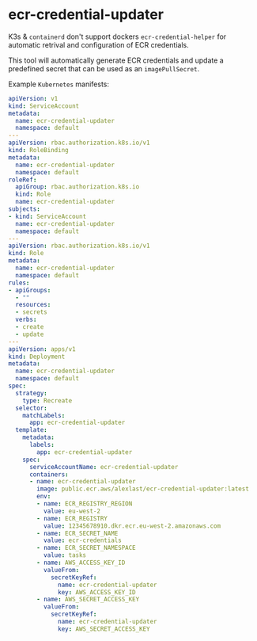 # ecr-credential-updater
K3s & `containerd` don't support dockers `ecr-credential-helper` for automatic retrival and configuration of ECR credentials.

This tool will automatically generate ECR credentials and update a predefined secret that can be used as an `imagePullSecret`.

Example `Kubernetes` manifests:

```yaml
apiVersion: v1
kind: ServiceAccount
metadata:
  name: ecr-credential-updater
  namespace: default
---
apiVersion: rbac.authorization.k8s.io/v1
kind: RoleBinding
metadata:
  name: ecr-credential-updater
  namespace: default
roleRef:
  apiGroup: rbac.authorization.k8s.io
  kind: Role
  name: ecr-credential-updater
subjects:
- kind: ServiceAccount
  name: ecr-credential-updater
  namespace: default
---
apiVersion: rbac.authorization.k8s.io/v1
kind: Role
metadata:
  name: ecr-credential-updater
  namespace: default
rules:
- apiGroups:
  - ""
  resources:
  - secrets
  verbs:
  - create
  - update
---
apiVersion: apps/v1
kind: Deployment
metadata:
  name: ecr-credential-updater
  namespace: default
spec:
  strategy:
    type: Recreate
  selector:
    matchLabels:
      app: ecr-credential-updater
  template:
    metadata:
      labels:
        app: ecr-credential-updater
    spec:
      serviceAccountName: ecr-credential-updater
      containers:
      - name: ecr-credential-updater
        image: public.ecr.aws/alexlast/ecr-credential-updater:latest
        env:
        - name: ECR_REGISTRY_REGION
          value: eu-west-2
        - name: ECR_REGISTRY
          value: 12345678910.dkr.ecr.eu-west-2.amazonaws.com
        - name: ECR_SECRET_NAME
          value: ecr-credentials
        - name: ECR_SECRET_NAMESPACE
          value: tasks
        - name: AWS_ACCESS_KEY_ID
          valueFrom:
            secretKeyRef:
              name: ecr-credential-updater
              key: AWS_ACCESS_KEY_ID
        - name: AWS_SECRET_ACCESS_KEY
          valueFrom:
            secretKeyRef:
              name: ecr-credential-updater
              key: AWS_SECRET_ACCESS_KEY
```